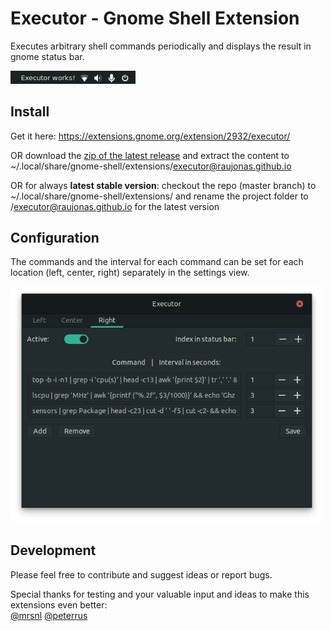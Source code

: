 # Executor - Gnome Shell Extension
Executes arbitrary shell commands periodically and displays the result in gnome status bar. 

<img src="docs/result.png" alt="result" width="200">

## Install

Get it here: <a href="https://extensions.gnome.org/extension/2932/executor/">https://extensions.gnome.org/extension/2932/executor/</a> 

OR download the <a href="https://github.com/raujonas/executor/releases/download/v1/executor@raujonas.github.io">zip of the latest release</a> and extract the content to ~/.local/share/gnome-shell/extensions/executor@raujonas.github.io

OR for always **latest stable version**: checkout the repo (master branch) to ~/.local/share/gnome-shell/extensions/ and rename the project folder to /executor@raujonas.github.io for the latest version

## Configuration

The commands and the interval for each command can be set for each location (left, center, right) separately in the settings view.

<img src="docs/settings.png" alt="settings" width="500">

## Development

Please feel free to contribute and suggest ideas or report bugs.

Special thanks for testing and your valuable input and ideas to make this extensions even better:\
[@mrsnl](https://github.com/mrsnl) [@peterrus](https://github.com/peterrus)
